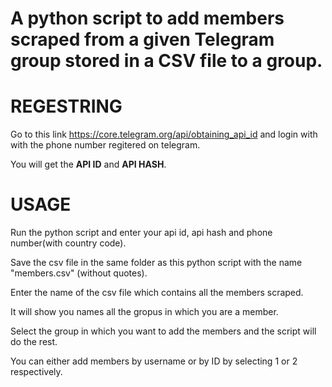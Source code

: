 # A python script to add members scraped from a given Telegram group stored in a CSV file to a group.
# REGESTRING
Go to this link https://core.telegram.org/api/obtaining_api_id and login with with the phone number regitered on telegram.

You will get the **API ID** and **API HASH**.
# USAGE
Run the python script and enter your api id, api hash and phone number(with country code).

Save the csv file in the same folder as this python script with the name "members.csv" (without quotes).

Enter the name of the csv file which contains all the members scraped.

It will show you names all the gropus in which you are a member.

Select the group in which you want to add the members and the script will do the rest.

You can either add members by username or by ID by selecting 1 or 2 respectively.
